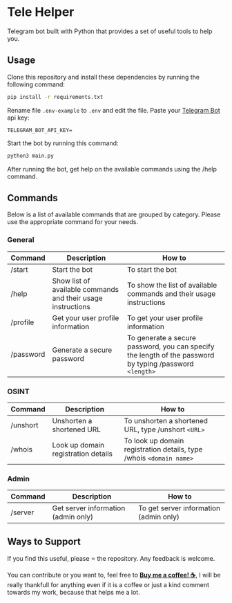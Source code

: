 # Tele Helper

Telegram bot built with Python that provides a set of useful tools to help you.

## Usage

Clone this repository and install these dependencies by running the following command:

```sh
pip install -r requirements.txt
```

Rename file `.env-example` to `.env` and edit the file. Paste your [Telegram Bot](https://web.telegram.com) api key:

```text
TELEGRAM_BOT_API_KEY=
```

Start the bot by running this command:

```sh
python3 main.py
```

After running the bot, get help on the available commands using the /help command.

## Commands

Below is a list of available commands that are grouped by category. Please use the appropriate command for your needs.

### General

| Command | Description | How to |
| --- | --- | --- |
| /start | Start the bot | To start the bot |
| /help | Show list of available commands and their usage instructions | To show the list of available commands and their usage instructions |
| /profile | Get your user profile information | To get your user profile information |
| /password | Generate a secure password | To generate a secure password, you can specify the length of the password by typing /password `<length>` |

### OSINT

| Command | Description | How to |
| --- | --- | --- |
| /unshort | Unshorten a shortened URL | To unshorten a shortened URL, type /unshort `<URL>` |
| /whois | Look up domain registration details | To look up domain registration details, type /whois `<domain name>` |

### Admin

| Command | Description | How to |
| --- | --- | --- |
| /server | Get server information (admin only) | To get server information (admin only) |

## Ways to Support

If you find this useful, please ⭐ the repository. Any feedback is welcome.

You can contribute or you want to, feel free to [**Buy me a coffee! :coffee:**](https://saweria.co/thesuhu), I will be really thankfull for anything even if it is a coffee or just a kind comment towards my work, because that helps me a lot.
